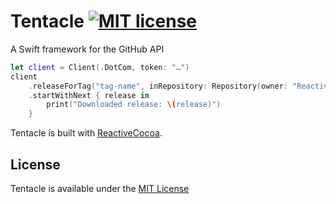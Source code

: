 # Tentacle [![MIT license](https://img.shields.io/badge/license-MIT-lightgrey.svg)](https://raw.githubusercontent.com/mdiep/Tentacle/master/LICENSE.md)
A Swift framework for the GitHub API

```swift
let client = Client(.DotCom, token: "…")
client
    .releaseForTag("tag-name", inRepository: Repository(owner: "ReactiveCocoa", name: "ReactiveCocoa"))
    .startWithNext { release in
        print("Downloaded release: \(release)")
    }
```

Tentacle is built with [ReactiveCocoa](https://github.com/ReactiveCocoa/ReactiveCocoa).

## License
Tentacle is available under the [MIT License](LICENSE.md)
